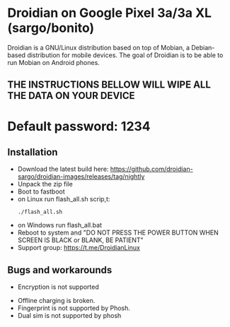 Droidian on Google Pixel 3a/3a XL (sargo/bonito)
========

Droidian is a GNU/Linux distribution based on top of Mobian, a Debian-based distribution for mobile devices. The goal of Droidian is to be able to run Mobian on Android phones.

## THE INSTRUCTIONS BELLOW WILL WIPE ALL THE DATA ON YOUR DEVICE

# Default password: 1234

## Installation
 * Download the latest build here: https://github.com/droidian-sargo/droidian-images/releases/tag/nightly
 * Unpack the zip file
 * Boot to fastboot
 * on Linux run flash_all.sh scrip,t:
    <pre><code>./flash_all.sh</code></pre>
 * on Windows run flash_all.bat
 * Reboot to system and "DO NOT PRESS THE POWER BUTTON WHEN SCREEN IS BLACK or BLANK, BE PATIENT"
 * Support group: https://t.me/DroidianLinux

## Bugs and workarounds
- Encryption is not supported
* Offline charging is broken.
* Fingerprint is not supported by Phosh.
* Dual sim is not supported by phosh
